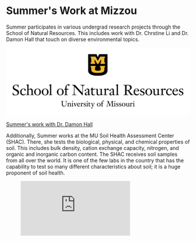 <h1>Summer's Work at Mizzou</h1>

<p>Summer participates in various undergrad research projects through the School of Natural Resources. This includes work with Dr. Chrstine Li and Dr. Damon Hall that touch on diverse environmental topics.</p>

![University of Missouri SNR](38585F3A-B9BC-42E9-8041-AF0D5C92F43C.png "University of Missouri SNR")

[Summer's work with Dr. Damon Hall](https://www.sustainabilitysciencelab.org/people.html)
  
<p>Additionally, Summer works at the MU Soil Health Assessment Center (SHAC). There, she tests the biological, physical, and chemical properties of soil. This includes bulk density, cation exchange capacity, nitrogen, and organic and inorganic carbon content. The SHAC receives soil samples from all over the world. It is one of the few labs in the country that has the capability to test so many different characteristics about soil; it is a huge proponent of soil health.</p>


<!-- blank line -->
<figure class="video_container">
  <iframe src="https://youtu.be/SoGIuzyyBpQ" frameborder="0" allowfullscreen="true"> </iframe>
</figure>
<!-- blank line -->




